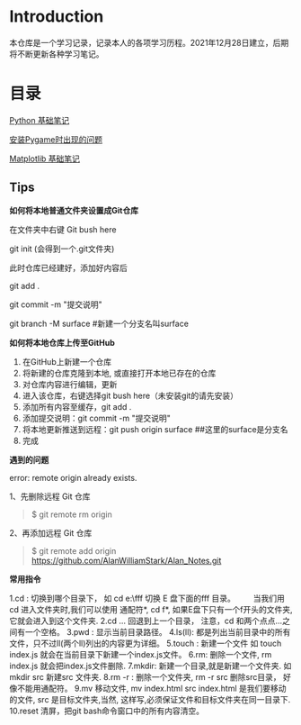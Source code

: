 # Introduction

本仓库是一个学习记录，记录本人的各项学习历程。2021年12月28日建立，后期将不断更新各种学习笔记。

# 目录

[Python 基础笔记](Python基础文档/Python基础.md)

[安装Pygame时出现的问题](Python基础文档/安装Pyganme时出现的问题.md)

[Matplotlib 基础笔记](/Python可视化库的基础知识及语法比较/MatplotlibPyplot基础笔记)







## Tips

**如何将本地普通文件夹设置成Git仓库**

在文件夹中右键 Git bush here

git init (会得到一个.git文件夹)

此时仓库已经建好，添加好内容后

git add . 

git commit -m "提交说明"

git branch -M surface #新建一个分支名叫surface



**如何将本地仓库上传至GitHub**

1. 在GitHub上新建一个仓库
2. 将新建的仓库克隆到本地, 或直接打开本地已存在的仓库
3. 对仓库内容进行编辑，更新
4. 进入该仓库，右键选择git bush here（未安装git的请先安装）
5. 添加所有内容至缓存，git add .
6. 添加提交说明：git commit -m "提交说明"
7. 将本地更新推送到远程：git push origin surface   ##这里的surface是分支名
8. 完成

**遇到的问题**

error: remote origin already exists.

1、先删除远程 Git 仓库

> $ git remote rm origin

2、再添加远程 Git 仓库

> $ git remote add origin https://github.com/AlanWilliamStark/Alan_Notes.git

**常用指令**

1.cd : 切换到哪个目录下， 如 cd e:\fff 切换 E 盘下面的fff 目录。
　　当我们用cd 进入文件夹时,我们可以使用 通配符*, cd f*, 如果E盘下只有一个f开头的文件夹,它就会进入到这个文件夹.
2.cd … 回退到上一个目录， 注意，cd 和两个点点…之间有一个空格。
3.pwd : 显示当前目录路径。
4.ls(ll): 都是列出当前目录中的所有文件，只不过ll(两个ll)列出的内容更为详细。
5.touch : 新建一个文件 如 touch index.js 就会在当前目录下新建一个index.js文件。
6.rm: 删除一个文件, rm index.js 就会把index.js文件删除.
7.mkdir: 新建一个目录,就是新建一个文件夹. 如mkdir src 新建src 文件夹.
8.rm -r : 删除一个文件夹, rm -r src 删除src目录， 好像不能用通配符。
9.mv 移动文件, mv index.html src index.html 是我们要移动的文件, src 是目标文件夹,当然, 这样写,必须保证文件和目标文件夹在同一目录下.
10.reset 清屏，把git bash命令窗口中的所有内容清空。